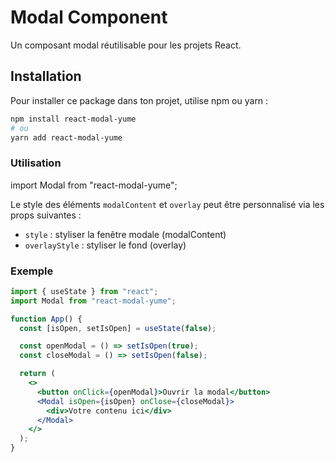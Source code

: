 # Modal Component

Un composant modal réutilisable pour les projets React.

## Installation

Pour installer ce package dans ton projet, utilise npm ou yarn :

```bash
npm install react-modal-yume
# ou
yarn add react-modal-yume
```

### Utilisation

import Modal from "react-modal-yume";

Le style des éléments `modalContent` et `overlay` peut être personnalisé via les props suivantes :

- `style` : styliser la fenêtre modale (modalContent)
- `overlayStyle` : styliser le fond (overlay)

### Exemple

```jsx
import { useState } from "react";
import Modal from "react-modal-yume";

function App() {
  const [isOpen, setIsOpen] = useState(false);

  const openModal = () => setIsOpen(true);
  const closeModal = () => setIsOpen(false);

  return (
    <>
      <button onClick={openModal}>Ouvrir la modal</button>
      <Modal isOpen={isOpen} onClose={closeModal}>
        <div>Votre contenu ici</div>
      </Modal>
    </>
  );
}
```

